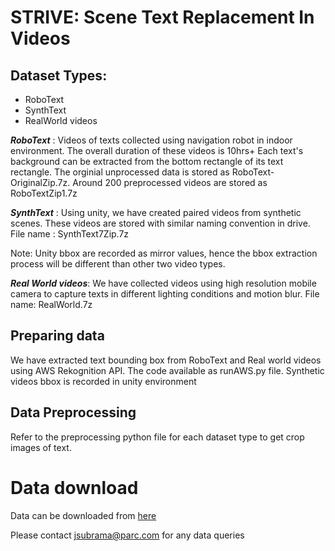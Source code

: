 
# STRIVE: Scene Text Replacement In Videos 

## Dataset Types:

* RoboText 
* SynthText
* RealWorld videos


***RoboText*** : Videos of texts collected using navigation robot in indoor environment. The overall duration of these videos is 10hrs+
Each text's background can be extracted from the bottom rectangle of its text rectangle.
The orginial unprocessed data is stored as RoboText-OriginalZip.7z.
Around 200 preprocessed videos are stored as RoboTextZip1.7z 

***SynthText*** : Using unity, we have created paired videos from synthetic scenes. These videos are stored with similar naming convention in drive.
File name : SynthText7Zip.7z

Note: Unity bbox are recorded as mirror values, hence the bbox extraction process will be different than other two video types.

***Real World videos***: We have collected videos using high resolution mobile camera to capture texts in different lighting conditions and motion blur.
File name: RealWorld.7z

## Preparing data
We have extracted text bounding box from RoboText and Real world videos using AWS Rekognition API. The code available as runAWS.py file.
Synthetic videos bbox is recorded in unity environment

## Data Preprocessing

Refer to the preprocessing python file for each dataset type to get crop images of text.

# Data download

Data can be downloaded from [here](https://drive.google.com/drive/folders/1sCekCP3seKxBSGC2Uk9DiCywDWOjRCu-?usp=sharing) 

Please contact jsubrama@parc.com for any data queries


